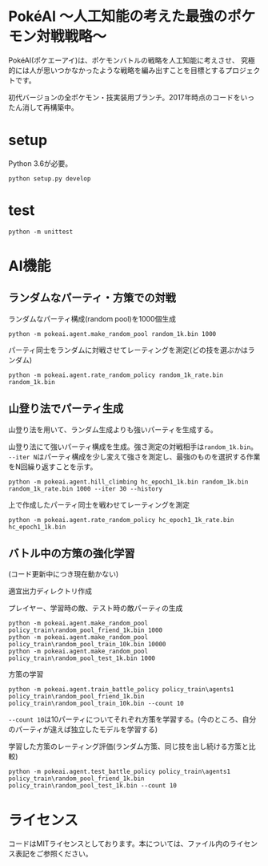 # PokéAI ～人工知能の考えた最強のポケモン対戦戦略～
PokéAI(ポケエーアイ)は、ポケモンバトルの戦略を人工知能に考えさせ、
究極的には人が思いつかなかったような戦略を編み出すことを目標とするプロジェクトです。

初代バージョンの全ポケモン・技実装用ブランチ。2017年時点のコードをいったん消して再構築中。

# setup
Python 3.6が必要。

```
python setup.py develop
```

# test
```
python -m unittest
```

# AI機能
## ランダムなパーティ・方策での対戦

ランダムなパーティ構成(random pool)を1000個生成
```
python -m pokeai.agent.make_random_pool random_1k.bin 1000
```

パーティ同士をランダムに対戦させてレーティングを測定(どの技を選ぶかはランダム)
```
python -m pokeai.agent.rate_random_policy random_1k_rate.bin random_1k.bin
```

## 山登り法でパーティ生成
山登り法を用いて、ランダム生成よりも強いパーティを生成する。

山登り法にて強いパーティ構成を生成。強さ測定の対戦相手は`random_1k.bin`。
`--iter N`はパーティ構成を少し変えて強さを測定し、最強のものを選択する作業をN回繰り返すことを示す。
```
python -m pokeai.agent.hill_climbing hc_epoch1_1k.bin random_1k.bin random_1k_rate.bin 1000 --iter 30 --history
```

上で作成したパーティ同士を戦わせてレーティングを測定
```
python -m pokeai.agent.rate_random_policy hc_epoch1_1k_rate.bin hc_epoch1_1k.bin
```

## バトル中の方策の強化学習
(コード更新中につき現在動かない)

適宜出力ディレクトリ作成

プレイヤー、学習時の敵、テスト時の敵パーティの生成
```
python -m pokeai.agent.make_random_pool policy_train\random_pool_friend_1k.bin 1000
python -m pokeai.agent.make_random_pool policy_train\random_pool_train_10k.bin 10000
python -m pokeai.agent.make_random_pool policy_train\random_pool_test_1k.bin 1000
```

方策の学習
```
python -m pokeai.agent.train_battle_policy policy_train\agents1 policy_train\random_pool_friend_1k.bin policy_train\random_pool_train_10k.bin --count 10
```

`--count 10`は10パーティについてそれぞれ方策を学習する。(今のところ、自分のパーティが違えば独立したモデルを学習する)

学習した方策のレーティング評価(ランダム方策、同じ技を出し続ける方策と比較)
```
python -m pokeai.agent.test_battle_policy policy_train\agents1 policy_train\random_pool_friend_1k.bin policy_train\random_pool_test_1k.bin --count 10
```

# ライセンス
コードはMITライセンスとしております。本については、ファイル内のライセンス表記をご参照ください。
